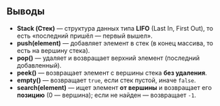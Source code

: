 ## Выводы

- **Stack (Стек)** — структура данных типа **LIFO** (Last In, First Out), то есть «последний пришёл — первый вышел».
- **push(element)** — добавляет элемент в стек (в конец массива, то есть на вершину стека).
- **pop()** — удаляет и возвращает верхний элемент (последний добавленный).
- **peek()** — возвращает элемент с вершины стека **без удаления**.
- **empty()** — возвращает `true`, если стек пустой, иначе `false`.
- **search(element)** — ищет элемент **от вершины** и возвращает его **позицию** (0 — вершина); если не найден — возвращает `-1`.
